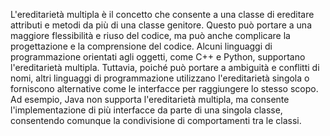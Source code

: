 L'ereditarietà multipla è il concetto che consente a una classe di ereditare attributi e metodi da più di una classe genitore. Questo può portare a una maggiore flessibilità e riuso del codice, ma può anche complicare la progettazione e la comprensione del codice. Alcuni linguaggi di programmazione orientati agli oggetti, come C++ e Python, supportano l'ereditarietà multipla. Tuttavia, poiché può portare a ambiguità e conflitti di nomi, altri linguaggi di programmazione utilizzano l'ereditarietà singola o forniscono alternative come le interfacce per raggiungere lo stesso scopo. Ad esempio, Java non supporta l'ereditarietà multipla, ma consente l'implementazione di più interfacce da parte di una singola classe, consentendo comunque la condivisione di comportamenti tra le classi.
